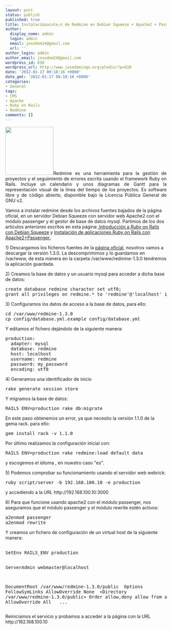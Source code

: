 ```yaml
---
layout: post
status: publish
published: true
title: Instalaci&oacute;n de Redmine en Debian Squeeze + Apache2 + Passenger + mySql
author:
  display_name: admin
  login: admin
  email: josedom24@gmail.com
  url: ''
author_login: admin
author_email: josedom24@gmail.com
wordpress_id: 610
wordpress_url: http://www.josedomingo.org/pledin/?p=610
date: '2012-01-17 09:18:16 +0000'
date_gmt: '2012-01-17 08:18:16 +0000'
categories:
- General
tags:
- CMS
- Apache
- Ruby on Rails
- Redmine
comments: []
---
```

<p style="text-align: justify;"><a href="http://www.josedomingo.org/pledin/wp-content/uploads/2012/01/redmine1.jpeg"><img class="size-thumbnail wp-image-615 alignleft" title="redmine" src="http://www.josedomingo.org/pledin/wp-content/uploads/2012/01/redmine1-150x150.jpg" alt="" width="150" height="150" /></a>Redmine es una herramienta para la gesti&oacute;n de proyectos y el seguimiento de errores escrita usando el framework Ruby on Rails. Incluye un calendario y unos diagramas de Gantt para la representaci&oacute;n visual de la l&iacute;nea del tiempo de los proyectos. Es software libre y de c&oacute;digo abierto, disponible bajo la Licencia P&uacute;blica General de GNU v2.</p>
<p>Vamos a instalar redmine desde los archivos fuentes bajados de la p&aacute;gina oficial, en un servidor Debian Squeeze con servidor web Apache2 con el m&oacute;dulo passenger y el gestor de base de datos mysql. Partimos de los dos art&iacute;culos anteriores escritos en esta p&aacute;gina:<a title="Introducci&oacute;n a Ruby on Rails con Debian Squeeze" href="http://www.josedomingo.org/pledin/2012/01/introduccion-a-ruby-on-rails-con-debian-squeeze/"> Introducci&oacute;n a Ruby on Rails con Debian Squeeze</a> y <a title="Instalaci&oacute;n de aplicaciones Ruby on Rails con Apache2+Passenger" href="http://www.josedomingo.org/pledin/2012/01/instalacion-de-aplicaciones-ruby-on-rails-con-apache2passenger/">Instalaci&oacute;n de aplicaciones Ruby on Rails con Apache2+Passenger.</a></p>
<p><a title="Instalaci&oacute;n de aplicaciones Ruby on Rails con Apache2+Passenger" href="http://www.josedomingo.org/pledin/2012/01/instalacion-de-aplicaciones-ruby-on-rails-con-apache2passenger/"><!--more--></a></p>
<p>1) Descargamos los ficheros fuentes de la <a href="http://rubyforge.org/frs/?group_id=1850">p&aacute;gina oficial</a>, nosotros vamos a descargar la versi&oacute;n 1.3.0. La descomprimimos y lo guardamos en /var/www, de esta manera en la carpeta /var/www/redmine-1.3.0 tendremos la aplicaci&oacute;n guardada.</p>
<p>2) Creamos la base de datos y un usuario mysql para acceder a dicha base de datos:</p>
<pre class="brush: bash; gutter: false; first-line: 1">create database redmine character set utf8;
grant all privileges on redmine.* to 'redmine'@'localhost' identified by 'my_password';</pre>
<p>3) Configuramos los datos de acceso a la base de datos, para ello:</p>
<pre class="brush: bash; gutter: false; first-line: 1">cd /var/www/redmine-1.3.0
cp config/database.yml.example config/database.yml</pre>
<p>Y editamos el fichero dej&aacute;ndolo de la siguiente manera:</p>
<pre class="brush: bash; gutter: false; first-line: 1">production:
  adapter: mysql
  database: redmine
  host: localhost
  username: redmine
  password: my_password
  encoding: utf8</pre>
<p>4) Generamos una identificador de inicio</p>
<pre class="brush: bash; gutter: false; first-line: 1">rake generate_session_store</pre>
<p>Y migramos la base de datos:</p>
<pre class="brush: bash; gutter: false; first-line: 1">RAILS_ENV=production rake db:migrate</pre>
<p>En este paso obtenemos un error, ya que necesito la versi&oacute;n 1.1.0 de la gema rack. para ello:</p>
<pre class="brush: bash; gutter: false; first-line: 1">gem install rack -v 1.1.0</pre>
<p>Por &uacute;ltimo realizamos la configuraci&oacute;n inicial con:</p>
<pre class="brush: bash; gutter: false; first-line: 1">RAILS_ENV=production rake redmine:load_default_data</pre>
<p>y escogemos el idioma , en nuwstro caso "es".</p>
<p>5) Podemos comprobar su funcionamiento usando el servidor web webrick:</p>
<pre class="brush: bash; gutter: false; first-line: 1">ruby script/server -b 192.168.100.10 -e production</pre>
<p>y accediendo a la URL http://192.168.100.10:3000</p>
<p>6) Para que funcione usando apache2 con el m&oacute;dulo passenger, nos aseguramos que el m&oacute;dulo passenger y el m&oacute;dulo rewrite est&eacute;n activos:</p>
<pre class="brush: bash; gutter: false; first-line: 1">a2enmod passenger
a2enmod rewrite</pre>
<p>Y creamos un fichero de configuraci&oacute;n de un virtual host de la siguiente manera:</p>
<pre class="brush: bash; gutter: false; first-line: 1"><VirtualHost *:80>
SetEnv RAILS_ENV production

ServerAdmin webmaster@localhost

DocumentRoot /var/www/redmine-1.3.0/public
<Directory />
Options FollowSymLinks
AllowOverride None
</Directory>
<Directory /var/www/redmine-1.3.0/public>
Order allow,deny
allow from all
AllowOverride All
&nbsp;</Directory>
...</pre>
<p>Reiniciamos el servicio y probamos a acceder a la p&aacute;gina con la URL http://192.168.100.10</p>
